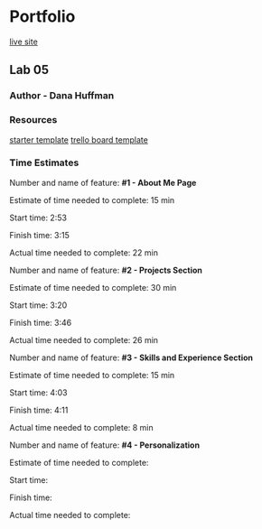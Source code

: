# Portfolio

[live site](https://dreamy-kitten-310b85.netlify.app/)

## Lab 05

### Author - Dana Huffman

### Resources

[starter template](https://www.npmjs.com/package/cra-template-react-portfolio)
[trello board template](https://trello.com/b/BEvm5LDn/react-portfolio)

### Time Estimates

Number and name of feature: **#1 - About Me Page**

Estimate of time needed to complete: 15 min

Start time: 2:53

Finish time: 3:15

Actual time needed to complete: 22 min

Number and name of feature: **#2 - Projects Section**

Estimate of time needed to complete: 30 min

Start time: 3:20

Finish time: 3:46

Actual time needed to complete: 26 min

Number and name of feature: **#3 - Skills and Experience Section**

Estimate of time needed to complete: 15 min

Start time: 4:03

Finish time: 4:11

Actual time needed to complete: 8 min

Number and name of feature: **#4 - Personalization**

Estimate of time needed to complete:

Start time:

Finish time:

Actual time needed to complete:
